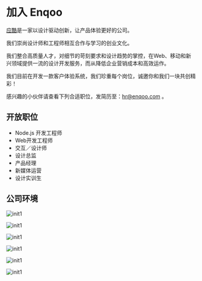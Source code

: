 # 加入 Enqoo 

[应酷](http://www.enqoo.com/)是一家以设计驱动创新，让产品体验更好的公司。

我们崇尚设计师和工程师相互合作与学习的创业文化。

我们整合高质量人才，对细节的苛刻要求和设计趋势的掌控，在Web、移动和新兴领域提供一流的设计开发服务，而从降低企业营销成本和高效运作。

我们目前在开发一款客户体验系统，我们珍重每个岗位，诚邀你和我们一块共创精彩！

感兴趣的小伙伴请查看下列合适职位，发简历至：hr@enqoo.com 。

## 开放职位

- Node.js 开发工程师
- Web开发工程师
- 交互／设计师
- 设计总监
- 产品经理
- 新媒体运营
- 设计实训生

## 公司环境

![init1](../EnqooJobs/image/init1.jpg)

![init1](../EnqooJobs/image/init2.jpg)

![init1](../EnqooJobs/image/init3.jpg)

![init1](../EnqooJobs/image/init4.jpg)

![init1](../EnqooJobs/image/init5.jpg)

![init1](../EnqooJobs/image/init6.jpg)